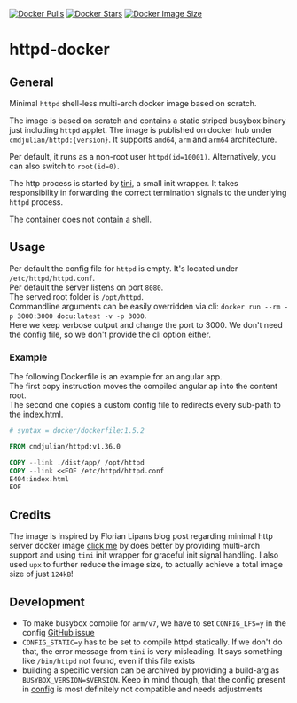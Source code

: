 [![Docker Pulls](https://badgen.net/docker/pulls/cmdjulian/httpd?icon=docker&label=pulls)](https://hub.docker.com/r/cmdjulian/httpd/)
[![Docker Stars](https://badgen.net/docker/stars/cmdjulian/httpd?icon=docker&label=stars)](https://hub.docker.com/r/cmdjulian/httpd/)
[![Docker Image Size](https://badgen.net/docker/size/cmdjulian/httpd?icon=docker&label=image%20size)](https://hub.docker.com/r/cmdjulian/httpd/)

# httpd-docker

## General

Minimal `httpd` shell-less multi-arch docker image based on scratch.

The image is based on scratch and contains a static striped busybox binary just including `httpd` applet.
The image is published on docker hub under `cmdjulian/httpd:{version}`. It supports `amd64`, `arm` and  `arm64`
architecture.

Per default, it runs as a non-root user `httpd(id=10001)`. Alternatively, you can also switch to `root(id=0)`.

The http process is started by [tini](https://github.com/krallin/tini), a small init wrapper. It takes responsibility in
forwarding the correct termination signals to the underlying `httpd` process.

The container does not contain a shell.

## Usage

Per default the config file for `httpd` is empty. It's located under `/etc/httpd/httpd.conf`.  
Per default the server listens on port `8080`.  
The served root folder is `/opt/httpd`.  
Commandline arguments can be easily overridden via cli: `docker run --rm -p 3000:3000 docu:latest -v -p 3000`.  
Here we keep verbose output and change the port to 3000. We don't need the config file, so we don't provide the cli
option either.

### Example

The following Dockerfile is an example for an angular app.  
The first copy instruction moves the compiled angular ap into the content root.  
The second one copies a custom config file to redirects every sub-path to the index.html.

```Dockerfile
# syntax = docker/dockerfile:1.5.2

FROM cmdjulian/httpd:v1.36.0 

COPY --link ./dist/app/ /opt/httpd
COPY --link <<EOF /etc/httpd/httpd.conf
E404:index.html
EOF
```

## Credits

The image is inspired by Florian Lipans blog post regarding minimal http server docker
image [click me](https://lipanski.com/posts/smallest-docker-image-static-website) by does better by providing multi-arch
support and using `tini` init wrapper for graceful init signal handling. I also used `upx` to further reduce the image
size, to actually achieve a total image size of just `124kB`!

## Development

- To make busybox compile for `arm/v7`, we have to set `CONFIG_LFS=y` in the
  config [GitHub issue](https://github.com/dyne/ZShaolin/blob/master/build/busybox/README.md)
- `CONFIG_STATIC=y` has to be set to compile httpd statically. If we don't do that, the error message from `tini` is
  very misleading. It says something like `/bin/httpd` not found, even if this file exists
- building a specific version can be archived by providing a build-arg as `BUSYBOX_VERSION=$VERSION`. Keep in mind
  though, that the config present in [config](./config) is most definitely not compatible and needs adjustments